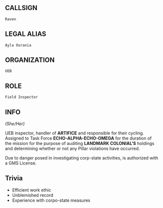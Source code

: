 ## CALLSIGN

	Raven

## LEGAL ALIAS

	Ayla Ourania

## ORGANIZATION

	UEB

## ROLE

	Field Inspector

## INFO

*(She/Her)*

UEB inspector, handler of **ARTIFICE** and responsible for their cycling.  Assigned to Task Force **ECHO-ALPHA-ECHO-OMEGA** for the duration of the mission for the purpose of auditing **LANDMARK COLONIAL'S** holdings and determining whether or not any Pillar violations have occurred.

Due to danger posed in investigating corp-state activities, is authorized with a GMS License.

## Trivia

- Efficient work ethic
- Unblemished record
- Experience with corpo-state measures